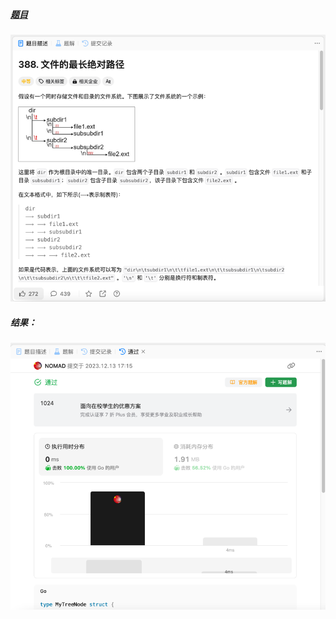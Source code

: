 ##### [题目](https://leetcode.cn/problems/longest-absolute-file-path/description/)
![pic](img.png)
##### 结果：
![pic](result.png)